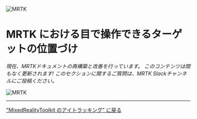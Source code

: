 ![MRTK](../../Documentation/Images/EyeTracking/mrtk_et_positioning.png)

# MRTK における目で操作できるターゲットの位置づけ

<!-- TODO: Add content -->
_現在、MRTKドキュメントの再構築と改善を行っています。
このコンテンツは間もなく更新されます!
このセクションに関するご質問は、MRTK Slackチャンネルにご投稿ください。_

![MRTK](../../Documentation/Images/EyeTracking/mrtk_et_positioning_slider.png)

---
["MixedRealityToolkit のアイトラッキング" に戻る](EyeTracking_Main.md)
